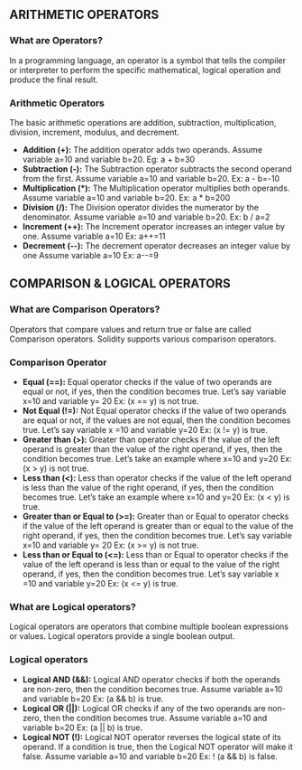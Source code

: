 ## **ARITHMETIC OPERATORS**
### **What are Operators?**
In a programming language, an operator is a symbol that tells the compiler or interpreter to perform the specific mathematical, logical operation and produce the final result.
### **Arithmetic Operators**
The basic arithmetic operations are addition, subtraction, multiplication, division, increment, modulus, and decrement.
* **Addition (+):** The addition operator adds two operands.
Assume variable a=10 and variable b=20.
Eg: a + b=30
* **Subtraction (-):** The Subtraction operator subtracts the second operand from the first.
Assume variable a=10 and variable b=20.
Ex: a - b=-10
* **Multiplication (*):** The Multiplication operator multiplies both operands.
Assume variable a=10 and variable b=20.
Ex: a * b=200
* **Division (/):** The Division operator divides the numerator by the denominator.
Assume variable a=10 and variable b=20.
Ex: b / a=2
* **Increment (++):** The Increment operator increases an integer value by one.
Assume variable a=10
Ex: a++=11
* **Decrement (--):** The decrement operator decreases an integer value by one
Assume variable a=10
Ex: a--=9
## **COMPARISON & LOGICAL OPERATORS**
### **What are Comparison Operators?**
Operators that compare values and return true or false are called Comparison operators.
Solidity supports various comparison operators.
### **Comparison Operator**
* **Equal (==):** Equal operator checks if the value of two operands are equal or not, if yes, then the condition becomes true.
Let’s say variable x=10 and variable y= 20
Ex: (x == y) is not true.
* **Not Equal (!=):** Not Equal operator checks if the value of two operands are equal or not, if the values are not equal, then the condition becomes true.
Let’s say variable x =10 and variable y=20
Ex: (x != y) is true.
* **Greater than (>):** Greater than operator checks if the value of the left operand is greater than the value of the right operand, if yes, then the condition becomes true.
Let’s take an example where x=10 and y=20
Ex: (x > y) is not true.
* **Less than (<):** Less than operator checks if the value of the left operand is less than the value of the right operand, if yes, then the condition becomes true.
Let’s take an example where x=10 and y=20
Ex: (x < y) is true.
* **Greater than or Equal to (>=):** Greater than or Equal to operator checks if the value of the left operand is greater than or equal to the value of the right operand, if yes, then the condition becomes true.
Let’s say variable x=10 and variable y= 20
Ex: (x >= y) is not true.
* **Less than or Equal to (<=):** Less than or Equal to operator checks if the value of the left operand is less than or equal to the value of the right operand, if yes, then the condition becomes true.
Let’s say variable x =10 and variable y=20
Ex: (x <= y) is true.
### **What are Logical operators?**
Logical operators are operators that combine multiple boolean expressions or values.
Logical operators provide a single boolean output.
### **Logical operators**
* **Logical AND (&&):** Logical AND operator checks if both the operands are non-zero, then the condition becomes true.
Assume variable a=10 and variable b=20
Ex: (a && b) is true.
* **Logical OR (||):** Logical OR checks if any of the two operands are non-zero, then the condition becomes true.
Assume variable a=10 and variable b=20
Ex: (a || b) is true.
* **Logical NOT (!):** Logical NOT operator reverses the logical state of its operand. If a condition is true, then the Logical NOT operator will make it false.
Assume variable a=10 and variable b=20
Ex: ! (a && b) is false.